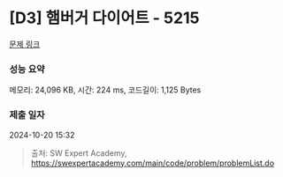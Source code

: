 # [D3] 햄버거 다이어트 - 5215 

[문제 링크](https://swexpertacademy.com/main/code/problem/problemDetail.do?contestProbId=AWT-lPB6dHUDFAVT) 

### 성능 요약

메모리: 24,096 KB, 시간: 224 ms, 코드길이: 1,125 Bytes

### 제출 일자

2024-10-20 15:32



> 출처: SW Expert Academy, https://swexpertacademy.com/main/code/problem/problemList.do
